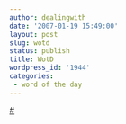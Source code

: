 ```yaml
---
author: dealingwith
date: '2007-01-19 15:49:00'
layout: post
slug: wotd
status: publish
title: WotD
wordpress_id: '1944'
categories:
 - word of the day
---
```


[#][1]

   [1]: http://twitter.com/dealingwith/statuses/3322933

